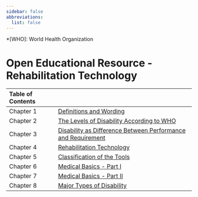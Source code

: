 ```yaml
---
sidebar: false
abbreviations:
  list: false
---
```


<!-- prettier-ignore -->
*[WHO]: World Health Organization

# Open Educational Resource - Rehabilitation Technology

<!-- prettier-ignore -->
| Table of Contents                                                                              ||
| :---------------- | --------------------------------------------------------------------------- |
| Chapter 1         | [Definitions and Wording](chapter1.md)                                      |
| Chapter 2         | [The Levels of Disability According to WHO](chapter2.md)                    |
| Chapter 3         | [Disability as Difference Between Performance and Requirement](chapter3.md) |
| Chapter 4         | [Rehabilitation Technology](chapter4.md)                                    |
| Chapter 5         | [Classification of the Tools](chapter5.md)                                  |
| Chapter 6         | [Medical Basics - Part I](chapter6.md)                                      |
| Chapter 7         | [Medical Basics - Part II](chapter7.md)                                     |
| Chapter 8         | [Major Types of Disability](chapter8.md)                                     |

